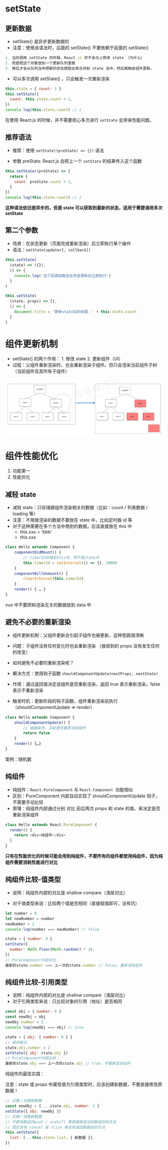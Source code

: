 # setState

## 更新数据

- setState() 是异步更新数据的
- 注意：使用该语法时，后面的 setState() 不要依赖于前面的 setState()

```js
1. 当你调用 setState 的时候，React.js 并不会马上修改 state （为什么）
2. 而是把这个对象放到一个更新队列里面
3. 稍后才会从队列当中把新的状态提取出来合并到 state 当中，然后再触发组件更新。
```

- 可以多次调用 setState() ，只会触发一次重新渲染

```js
this.state = { count: 1 }
this.setState({
  count: this.state.count + 1,
})
console.log(this.state.count) // 1
```

在使用 React.js 的时候，并不需要担心多次进行 `setState` 会带来性能问题。

## 推荐语法

- 推荐：使用 `setState((preState) => {})` 语法

- 参数 preState: React.js 会把上一个 `setState` 的结果传入这个函数

```js
this.setState((preState) => {
  return {
    count: preState.count + 1,
  }
})
console.log(this.state.count) // 1
```

**这种语法依旧是异步的，但是 state 可以获取到最新的状态，适用于需要调用多次 setState**

## 第二个参数

- 场景：在状态更新（页面完成重新渲染）后立即执行某个操作
- 语法：`setState(updater[, callback])`

```js
this.setState(
  (state) => ({}),
  () => {
    console.log('这个回调函数会在状态更新后立即执行')
  }
)
```

```js
this.setState(
  (state, props) => {},
  () => {
    document.title = '更新state后的标题：' + this.state.count
  }
)
```

# 组件更新机制

- setState() 的两个作用： 1. 修改 state 2. 更新组件（UI）
- 过程：父组件重新渲染时，也会重新渲染子组件。但只会渲染当前组件子树（当前组件及其所有子组件）

![](images/组件更新.png)

# 组件性能优化

1. 功能第一
2. 性能优化

## 减轻 state

- 减轻 state：只存储跟组件渲染相关的数据（比如：count / 列表数据 / loading 等）
- 注意：不用做渲染的数据不要放在 state 中，比如定时器 id 等
- 对于这种需要在多个方法中用到的数据，应该直接放在 this 中
  - this.xxx = 'bbb'
  - this.xxx

```js
class Hello extends Component {
    componentDidMount() {
        // timerId存储到this中，而不是state中
        this.timerId = setInterval(() => {}, 2000)
    }
    componentWillUnmount() {
    	clearInterval(this.timerId)
    }
    render() { … }
}
```

vue 中不要把和渲染无关的数据放到 data 中

## 避免不必要的重新渲染

- 组件更新机制：父组件更新会引起子组件也被更新，这种思路很清晰
- 问题：子组件没有任何变化时也会重新渲染 （接收到的 props 没有发生任何的改变）
- 如何避免不必要的重新渲染呢？
- 解决方式：使用钩子函数 `shouldComponentUpdate(nextProps, nextState)`

- 作用：通过返回值决定该组件是否重新渲染，返回 true 表示重新渲染，false 表示不重新渲染
- 触发时机：更新阶段的钩子函数，组件重新渲染前执行 （shouldComponentUpdate => render）

```js
class Hello extends Component {
    shouldComponentUpdate() {
        // 根据条件，决定是否重新渲染组件
        return false
    }
    render() {…}
}
```

案例：随机数

## 纯组件

- 纯组件：`React.PureComponent` 与 `React.Component `功能相似
- 区别：PureComponent 内部自动实现了 shouldComponentUpdate 钩子，不需要手动比较
- 原理：纯组件内部通过分别 对比 前后两次 props 和 state 的值，来决定是否重新渲染组件

```js
class Hello extends React.PureComponent {
  render() {
    return <div>纯组件</div>
  }
}
```

**只有在性能优化的时候可能会用到纯组件，不要所有的组件都使用纯组件，因为纯组件需要消耗性能进行对比**

## 纯组件比较-值类型

- 说明：纯组件内部的对比是 shallow compare（浅层对比）

- 对于值类型来说：比较两个值是否相同（直接赋值即可，没有坑）

```js
let number = 0
let newNumber = number
newNumber = 2
console.log(number === newNumber) // false
```

```js
state = { number: 0 }
setState({
  number: Math.floor(Math.random() * 3),
})
// PureComponent内部对比：
最新的state.number === 上一次的state.number // false，重新渲染组件
```

## 纯组件比较-引用类型

- 说明：纯组件内部的对比是 shallow compare（浅层对比）
- 对于引用类型来说：只比较对象的引用（地址）是否相同

```js
const obj = { number: 0 }
const newObj = obj
newObj.number = 2
console.log(newObj === obj) // true
```

```js
state = { obj: { number: 0 } }
// 错误做法
state.obj.number = 2
setState({ obj: state.obj })
// PureComponent内部比较：
最新的state.obj === 上一次的state.obj // true，不重新渲染组件
```

纯组件的最佳实践：

注意：state 或 props 中属性值为引用类型时，应该创建新数据，不要直接修改原数据！

```js
// 正确！创建新数据
const newObj = { ...state.obj, number: 2 }
setState({ obj: newObj })
// 正确！创建新数据
// 不要用数组的push / unshift 等直接修改当前数组的的方法
// 而应该用 concat 或 slice 等这些返回新数组的方法
this.setState({
  list: [...this.state.list, { 新数据 }],
})
```
